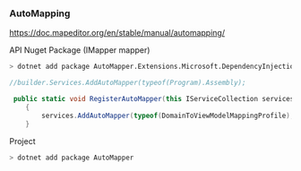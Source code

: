 ﻿### AutoMapping

https://doc.mapeditor.org/en/stable/manual/automapping/

API Nuget Package (IMapper mapper)

```Bash
> dotnet add package AutoMapper.Extensions.Microsoft.DependencyInjection
```

```csharp
//builder.Services.AddAutoMapper(typeof(Program).Assembly);

 public static void RegisterAutoMapper(this IServiceCollection services)
    {
        services.AddAutoMapper(typeof(DomainToViewModelMappingProfile), typeof(ViewModelToDomainMappingProfile));
    }
```

Project
```Bash
> dotnet add package AutoMapper
```
